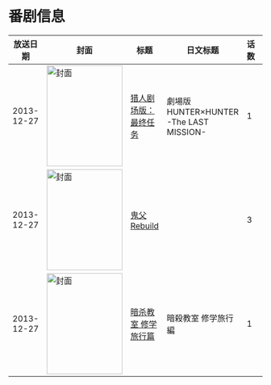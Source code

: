 # 番剧信息

|放送日期|封面|标题|日文标题|话数|评分|评分人数|
|---|---|---|---|---|---|---|
|2013-12-27|<img src="//lain.bgm.tv/pic/cover/c/28/c4/80607_BfbSA.jpg" alt="封面" style="width:150px;height:200px;object-fit:cover;">|[猎人剧场版：最终任务](https://bangumi.tv/subject/80607)|劇場版 HUNTER×HUNTER -The LAST MISSION-|1|5.1|372人评分|
|2013-12-27|<img src="/img/no_icon_subject.png" alt="封面" style="width:150px;height:200px;object-fit:cover;">|[鬼父 Rebuild](https://bangumi.tv/subject/85032)||3|6.3|726人评分|
|2013-12-27|<img src="//lain.bgm.tv/pic/cover/c/a8/6e/91868_cDVNi.jpg" alt="封面" style="width:150px;height:200px;object-fit:cover;">|[暗杀教室 修学旅行篇](https://bangumi.tv/subject/91868)|暗殺教室 修学旅行編|1|6.6|1190人评分|
